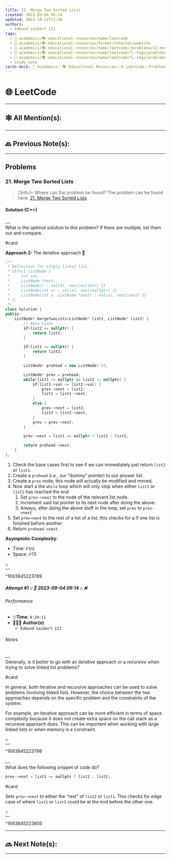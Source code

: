 ```yaml
---
title: 21. Merge Two Sorted Lists
created: 2023-09-04 09:14
updated: 2023-10-21T12:38
authors:
  - Edmund Leibert III
tags:
  - 🔴-academics/📚-educational-resources/name/leetcode
  - 🔴-academics/📚-educational-resources/format/internet/website
  - 🔴-academics/📚-educational-resources/name/leetcode//problems/21-merge-two-sorted-lists
  - 🔴-academics/📚-educational-resources/name/leetcode/🏷️-tags/problem/tag/topic/linked-list
  - 🔴-academics/📚-educational-resources/name/leetcode/🏷️-tags/problem/tag/topic/recursion
  - study-note
cards-deck: 🔴 Academics::📚 Educational Resources::🌐 LeetCode::Problems::21. Merge Two Sorted Lists
---
```


#  🌐 LeetCode

---

## 🕸️ All Mention(s): 

---

## 🔙 Previous Note(s):

---

##  Problems

### 21. Merge Two Sorted Lists

> [!info]+ Where can the problem be found?
> The problem can be found here: [21. Merge Two Sorted Lists](https://leetcode.com/problems/merge-two-sorted-lists/description/)

#### Solution (C++)

﹇<br>
What is the _optimal_ solution to this problem? If there are multiple, list them out and compare.

#card 

**Approach 2:** The _iterative_ approach 🌟

```cpp
/**
 * Definition for singly-linked list.
 * struct ListNode {
 *     int val;
 *     ListNode *next;
 *     ListNode() : val(0), next(nullptr) {}
 *     ListNode(int x) : val(x), next(nullptr) {}
 *     ListNode(int x, ListNode *next) : val(x), next(next) {}
 * };
 */
class Solution {
public:
    ListNode* mergeTwoLists(ListNode* list1, ListNode* list2) {
        // Base Cases
        if(list2 == nullptr) {
            return list1;
        }

        if(list1 == nullptr) {
            return list2;
        }

        ListNode* prehead = new ListNode(-1);

        ListNode* prev = prehead;
        while(list1 != nullptr && list2 != nullptr) {
            if(list1->val <= list2->val) {
                prev->next = list1;
                list1 = list1->next;
            }
            else {
                prev->next = list2;
                list2 = list2->next;
            }
            prev = prev->next;
        }

        prev->next = list1 == nullptr ? list2 : list1;

        return prehead->next;
    }
};
```

1. Check the base cases first to see if we can immediately just return `list2` or `list1`.
2. Create a `prehead` (i.e., our “dummy” pointer) to our answer list.
3. Create a `prev` node; this node will actually be modified and moved.
4. Now start a the `while` loop which will only stop when either `list1` or `list2` has reached the end. 
	1. Set `prev->next` to the node of the relevant list node.
	2. Increment said list pointer to its next node after doing the above.
	3. Always, after doing the above stuff in the loop, set `prev` to `prev->next`
5. Set `prev→next` to the rest of a list of a list; this checks for a if one list is finished before another.
6. Return `prehead->next`.

**Asymptotic Complexity**:
- Time: $\mathcal{O}(n)$
- Space: $\mathcal{O}(1)$
 
⌂
<br>﹈<br>^1693845223789


##### Attempt #1 :: 📆 2023-09-04 09:14 :: ❌

###### Performance

- ⏲**Time**: `0:24:11`
- 🧔🏽‍♂️ **Author(s)**: 
	- `Edmund Leibert III`

###### Notes

﹇<br>
Generally, is it better to go with an _iterative_ approach or a _recursive_ when trying to solve linked list problems?

#card 

In general, both iterative and recursive approaches can be used to solve problems involving linked lists. However, the choice between the two approaches depends on the specific problem and the constraints of the system.

For example, an iterative approach can be more efficient in terms of space complexity because it does not create extra space on the call stack as a recursive approach does. This can be important when working with large linked lists or when memory is a constraint.

⌂
<br>﹈<br>^1693845223798


﹇<br>
What does the following snippet of code do?

```cpp
prev->next = list1 == nullptr ? list2 : list1;
```

#card 

Sets `prev->next` to either the “rest” of `list2` or `list1`. This checks for edge case of where `list1` or `list2` could be at the end before the other one.

⌂
<br>﹈<br>^1693845223805


---

## 🔜 Next Note(s):

---

